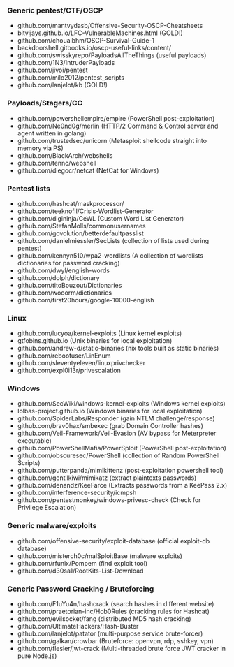 ### Generic pentest/CTF/OSCP

- github.com/mantvydasb/Offensive-Security-OSCP-Cheatsheets
- bitvijays.github.io/LFC-VulnerableMachines.html (GOLD!)
- github.com/chouaibhm/OSCP-Survival-Guide-1
- backdoorshell.gitbooks.io/oscp-useful-links/content/
- github.com/swisskyrepo/PayloadsAllTheThings (useful payloads)
- github.com/1N3/IntruderPayloads
- github.com/jivoi/pentest
- github.com/milo2012/pentest_scripts
- github.com/lanjelot/kb (GOLD!)


### Payloads/Stagers/CC

- github.com/powershellempire/empire (PowerShell post-exploitation)
- github.com/Ne0nd0g/merlin (HTTP/2 Command & Control server and agent written in golang)
- github.com/trustedsec/unicorn (Metasploit shellcode straight into memory via PS)
- github.com/BlackArch/webshells
- github.com/tennc/webshell
- github.com/diegocr/netcat (NetCat for Windows)


### Pentest lists

- github.com/hashcat/maskprocessor/
- github.com/teeknofil/Crisis-Wordlist-Generator
- github.com/digininja/CeWL (Custom Word List Generator)
- github.com/StefanMolls/commonusernames
- github.com/govolution/betterdefaultpasslist
- github.com/danielmiessler/SecLists (collection of lists used during pentest)
- github.com/kennyn510/wpa2-wordlists (A collection of wordlists dictionaries for password cracking)
- github.com/dwyl/english-words
- github.com/dolph/dictionary
- github.com/titoBouzout/Dictionaries
- github.com/wooorm/dictionaries
- github.com/first20hours/google-10000-english


### Linux

- github.com/lucyoa/kernel-exploits (Linux kernel exploits)
- gtfobins.github.io (Unix binaries for local exploitation)
- github.com/andrew-d/static-binaries (nix tools built as static binaries)
- github.com/rebootuser/LinEnum
- github.com/sleventyeleven/linuxprivchecker
- github.com/expl0i13r/privescalation


### Windows

- github.com/SecWiki/windows-kernel-exploits (Windows kernel exploits)
- lolbas-project.github.io (Windows binaries for local exploitation)
- github.com/SpiderLabs/Responder (gain NTLM challenge/response)
- github.com/brav0hax/smbexec (grab Domain Controller hashes)
- github.com/Veil-Framework/Veil-Evasion (AV bypass for Meterpreter executable)
- github.com/PowerShellMafia/PowerSploit (PowerShell post-exploitation)
- github.com/obscuresec/PowerShell (collection of Random PowerShell Scripts)
- github.com/putterpanda/mimikittenz (post-exploitation powershell tool)
- github.com/gentilkiwi/mimikatz (extract plaintexts passwords)
- github.com/denandz/KeeFarce (Extracts passwords from a KeePass 2.x)
- github.com/interference-security/icmpsh
- github.com/pentestmonkey/windows-privesc-check (Check for Privilege Escalation)


### Generic malware/exploits

- github.com/offensive-security/exploit-database (official exploit-db database)
- github.com/misterch0c/malSploitBase (malware exploits)
- github.com/rfunix/Pompem (find exploit tool)
- github.com/d30sa1/RootKits-List-Download


### Generic Password Cracking / Bruteforcing

- github.com/F1uYu4n/hashcrack (search hashes in different website)
- github.com/praetorian-inc/Hob0Rules (cracking rules for Hashcat)
- github.com/evilsocket/fang (distributed MD5 hash cracking)
- github.com/UltimateHackers/Hash-Buster
- github.com/lanjelot/patator (multi-purpose service brute-forcer)
- github.com/galkan/crowbar (Bruteforce: openvpn, rdp, sshkey, vpn)
- github.com/flesler/jwt-crack (Multi-threaded brute force JWT cracker in pure Node.js)
